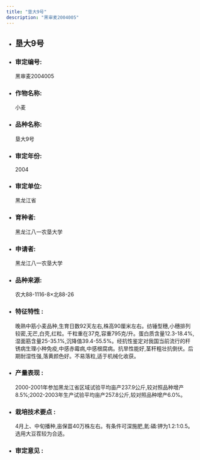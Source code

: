 ```yaml
---
title: "垦大9号"
description: "黑审麦2004005"
---
```

* ## 垦大9号
* ###  审定编号:  
   黑审麦2004005

*  ### 作物名称:  
   小麦

*   ###  品种名称: 
    垦大9号

*   ### 审定年份: 
    2004

*   ### 审定单位:  
    黑龙江省

*   ### 育种者:  
    黑龙江八一农垦大学

*   ### 申请者:  
    黑龙江八一农垦大学

*   ### 品种来源:  
    农大88-1116-8×北88-26

*   ### 特征特性 : 
    晚熟中筋小麦品种,生育日数92天左右,株高90厘米左右。纺锤型穗,小穗排列较密,无芒,白壳,红粒。千粒重在37克,容重795克/升。蛋白质含量12.3-18.4%,湿面筋含量25-35.1%,沉降值39.4-55.5%。经抗性鉴定对我国当前流行的秆锈病生理小种免疫,中感赤霉病,中感根腐病。抗旱性能好,茎秆粗壮抗倒伏。后期耐湿性强,落黄颜色好。不易落粒,适于机械化收获。

*   ### 产量表现 : 
    2000-2001年参加黑龙江省区域试验平均亩产237.9公斤,较对照品种增产8.5%;2002-2003年生产试验平均亩产257.8公斤,较对照品种增产6.0%。

*   ### 栽培技术要点 : 
    4月上、中旬播种,亩保苗40万株左右。有条件可深施肥,氮:磷:钾为1.2:1:0.5。选用大豆茬较为合适。

*   ### 审定意见 : 
    
